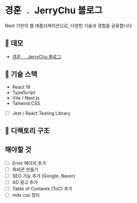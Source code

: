 # 경훈 ﹒ JerryChu 블로그

Next 기반의 웹 애플리케이션으로, 다양한 기술과 경험을 공유합니다

## 🚀 데모

- [경훈 ﹒ JerryChu 블로그](https://www.jerrychu.me/)

## 🧰 기술 스택

- React 19
- TypeScript
- Vite / Next.js
- Tailwind CSS
- [ ] Jest / React Testing Library

## 📁 디렉토리 구조

## 해야할 것

- [ ] Error 페이지 추가
- [ ] 파비콘 만들기
- [ ] SEO 기능 추가 (Google, Naver)
- [ ] AD 광고 추가
- [ ] Table of Contents (ToC) 추가
- [ ] mdx css 정리
